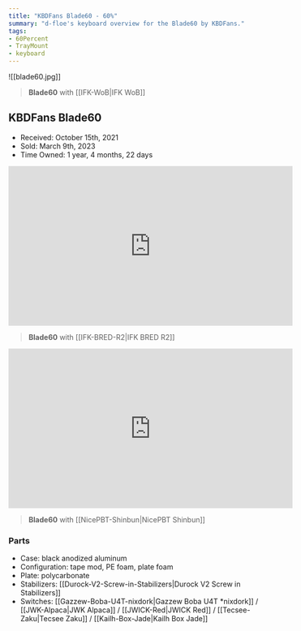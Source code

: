 ```yaml
---
title: "KBDFans Blade60 - 60%"
summary: "d-floe's keyboard overview for the Blade60 by KBDFans."
tags:
- 60Percent
- TrayMount
- keyboard
---
```


![[blade60.jpg]]

> **Blade60** with [[IFK-WoB|IFK WoB]]

## KBDFans Blade60

- Received: October 15th, 2021
- Sold: March 9th, 2023
- Time Owned: 1 year, 4 months, 22 days

<iframe width="560" height="315" src="https://www.youtube-nocookie.com/embed/bti6vvykF1w" title="YouTube video player" frameborder="0" allow="accelerometer; autoplay; clipboard-write; encrypted-media; gyroscope; picture-in-picture; web-share" allowfullscreen></iframe>

> **Blade60** with [[IFK-BRED-R2|IFK BRED R2]]

<iframe width="560" height="315" src="https://www.youtube-nocookie.com/embed/EPrUcKmqydE" title="YouTube video player" frameborder="0" allow="accelerometer; autoplay; clipboard-write; encrypted-media; gyroscope; picture-in-picture; web-share" allowfullscreen></iframe>

> **Blade60** with [[NicePBT-Shinbun|NicePBT Shinbun]]

### Parts

- Case: black anodized aluminum
- Configuration: tape mod, PE foam, plate foam
- Plate: polycarbonate
- Stabilizers: [[Durock-V2-Screw-in-Stabilizers|Durock V2 Screw in Stabilizers]]
- Switches: [[Gazzew-Boba-U4T-nixdork|Gazzew Boba U4T *nixdork]] / [[JWK-Alpaca|JWK Alpaca]] / [[JWICK-Red|JWICK Red]] / [[Tecsee-Zaku|Tecsee Zaku]] / [[Kailh-Box-Jade|Kailh Box Jade]]
